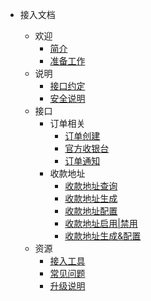 * 接入文档

  * 欢迎
      * [简介](README.md)
      * [准备工作](/pre_start.md)
  * 说明
      * [接口约定](/interface_desc.md)
      * [安全说明](/security_desc.md)
  * 接口
      * 订单相关
      	* [订单创建](/order_create.md)
      	* [官方收银台](/checkout_counter.md)
      	* [订单通知](/order_notify.md)
      * 收款地址
        * [收款地址查询](/address_list.md)
        * [收款地址生成](/address_generate.md)
        * [收款地址配置](/address_config.md)
        * [收款地址启用|禁用](/address_disabled.md)
        * [收款地址生成&配置](/address_generate_config.md)
  * 资源
      * [接入工具](/tools.md)
      * [常见问题](/faq.md)
      * [升级说明](/logs.md)


